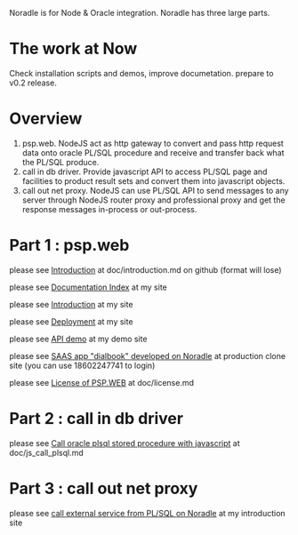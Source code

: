 Noradle is for Node & Oracle integration. Noradle has three large parts.


The work at Now
==========

  Check installation scripts and demos, improve documetation. prepare to v0.2 release.

Overview
==========

1. psp.web. NodeJS act as http gateway to convert and pass http request data onto oracle PL/SQL procedure and receive and transfer back what the PL/SQL produce.
2. call in db driver. Provide javascript API to access PL/SQL page and facilities to product result sets and convert them into javascript objects.
3. call out net proxy. NodeJS can use PL/SQL API to send messages to any server through NodeJS router proxy and professional proxy and get the response messages in-process or out-process.

Part 1 : psp.web
==========



please see [Introduction](doc/introduction.md) at doc/introduction.md on github (format will lose)

please see [Documentation Index](http://docs.noradle.com/index.html) at my site

please see [Introduction](http://docs.noradle.com/introduction.html) at my site

please see [Deployment](http://docs.noradle.com/deployment.html) at my site

please see [API demo](http://qht-test.noradle.com/demo) at my demo site

please see [SAAS app "dialbook" developed on Noradle](http://qht-test.noradle.com/com) at production
clone site (you can use 18602247741 to login)

please see [License of PSP.WEB](http://docs.noradle.com/license.html) at doc/license.md


Part 2 : call in db driver
======

please see [Call oracle plsql stored procedure with javascript](http://docs.noradle.com/js_call_plsql.html) at
doc/js_call_plsql.md

Part 3 : call out net proxy
======

please see [call external service from PL/SQL on Noradle](http://docs.noradle.com/direct_call_out.html) at
my introduction site